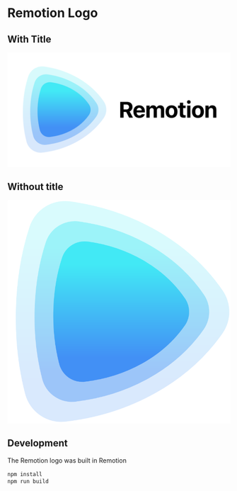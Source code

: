 # Remotion Logo

## With Title

![Logo with title](withtitle/element-0.png)

## Without title

![Logo](withouttitle/element-0.png)

## Development

The Remotion logo was built in Remotion

```bash
npm install
npm run build
```
